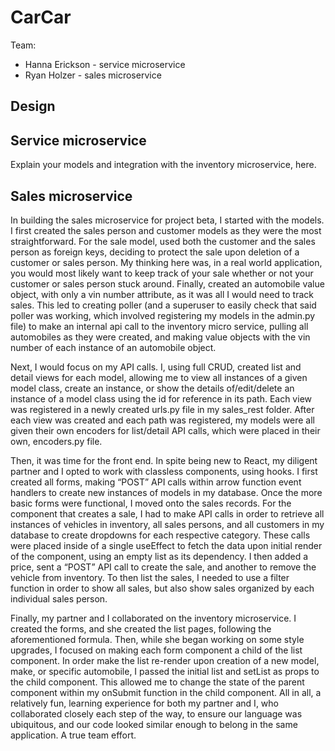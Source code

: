 # CarCar

Team:

* Hanna Erickson - service microservice
* Ryan Holzer - sales microservice

## Design

## Service microservice

Explain your models and integration with the inventory
microservice, here.

## Sales microservice

In building the sales microservice for project beta, I started with the models. I first created the sales person and customer models as they were the most straightforward. For the sale model, used both the customer and the sales person as foreign keys, deciding to protect the sale upon deletion of a customer or sales person. My thinking here was, in a real world application, you would most likely want to keep track of your sale whether or not your customer or sales person stuck around.  Finally, created an automobile value object, with only a vin number attribute, as it was all I would need to track sales. This led to creating poller (and a superuser to easily check that said poller was working, which involved registering my models in the admin.py file) to make an internal api call to the inventory micro service, pulling all automobiles as they were created, and making value objects with the vin number of each instance of an automobile object.

Next, I would focus on my API calls. I, using full CRUD, created list and detail views for each model, allowing me to view all instances of a given model class, create an instance, or show the details of/edit/delete an instance of a model class using the id for reference in its path. Each view was registered in a newly created urls.py file in my sales_rest folder. After each view was created and each path was registered, my models were all given their own encoders for list/detail API calls, which were placed in their own, encoders.py file.

Then, it was time for the front end. In spite being new to React, my diligent partner and I opted to work with classless components, using hooks. I first created all forms, making “POST” API calls within arrow function event handlers to create new instances of models in my database. Once the more basic forms were functional, I moved onto the sales records. For the component that creates a sale, I had to make API calls in order to retrieve all instances of vehicles in inventory, all sales persons, and all customers in my database to create dropdowns for each respective category. These calls were placed inside of a single useEffect to fetch the data upon initial render of the component, using an empty list as its dependency.  I then added a price, sent a “POST” API call to create the sale, and another to remove the vehicle from inventory. To then list the sales, I needed to use a filter function in order to show all sales, but also show sales organized by each individual sales person.

Finally, my partner and I collaborated on the inventory microservice. I created the forms, and she created the list pages, following the aforementioned formula. Then, while she began working on some style upgrades, I focused on making each form component a child of the list component. In order make the list re-render upon creation of a new model, make, or specific automobile, I passed the initial list and setList as props to the child component. This allowed me to change the state of the parent component within my onSubmit function in the child component. All in all, a relatively fun, learning experience for both my partner and I, who collaborated closely each step of the way, to ensure our language was ubiquitous, and our code looked similar enough to belong in the same application. A true team effort.
